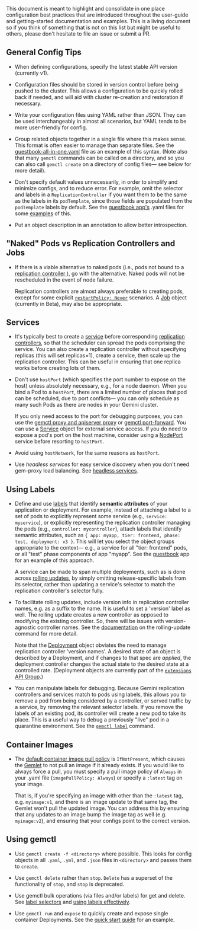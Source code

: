 ---
---

This document is meant to highlight and consolidate in one place configuration best practices that are introduced throughout the user-guide and getting-started documentation and examples. This is a living document so if you think of something that is not on this list but might be useful to others, please don't hesitate to file an issue or submit a PR.

## General Config Tips

- When defining configurations, specify the latest stable API version (currently v1).

- Configuration files should be stored in version control before being pushed to the cluster. This allows a configuration to be quickly rolled back if needed, and will aid with cluster re-creation and restoration if necessary.

- Write your configuration files using YAML rather than JSON. They can be used interchangeably in almost all scenarios, but YAML tends to be more user-friendly for config.

- Group related objects together in a single file where this makes sense. This format is often easier to manage than separate files. See the [guestbook-all-in-one.yaml](https://github.com/gemini-project/gemini/tree/{{page.githubbranch}}/examples/guestbook/all-in-one/guestbook-all-in-one.yaml) file as an example of this syntax.
(Note also that many `gemctl` commands can be called on a directory, and so you can also call
`gemctl create` on a directory of config files— see below for more detail).

- Don't specify default values unnecessarily, in order to simplify and minimize configs, and to
  reduce error. For example, omit the selector and labels in a `ReplicationController` if you want
  them to be the same as the labels in its `podTemplate`, since those fields are populated from the
  `podTemplate` labels by default. See the [guestbook app's](https://github.com/gemini-project/gemini/tree/{{page.githubbranch}}/examples/guestbook/) .yaml files for some [examples](https://github.com/gemini-project/gemini/tree/{{page.githubbranch}}/examples/guestbook/frontend-controller.yaml) of this.

- Put an object description in an annotation to allow better introspection.


## "Naked" Pods vs Replication Controllers and Jobs

- If there is a viable alternative to naked pods (i.e., pods not bound to a [replication controller
  ](/docs/user-guide/replication-controller)), go with the alternative. Naked pods will not be rescheduled in the
  event of node failure.

  Replication controllers are almost always preferable to creating pods, except for some explicit
  [`restartPolicy: Never`](/docs/user-guide/pod-states/#restartpolicy) scenarios.  A
  [Job](/docs/user-guide/jobs/) object (currently in Beta), may also be appropriate.


## Services

- It's typically best to create a [service](/docs/user-guide/services/) before corresponding [replication
  controllers](/docs/user-guide/replication-controller/), so that the scheduler can spread the pods comprising the
  service. You can also create a replication controller without specifying replicas (this will set
  replicas=1), create a service, then scale up the replication controller. This can be useful in
  ensuring that one replica works before creating lots of them.

- Don't use `hostPort` (which specifies the port number to expose on the host) unless absolutely
  necessary, e.g., for a node daemon. When you bind a Pod to a `hostPort`, there are a limited
  number of places that pod can be scheduled, due to port conflicts— you can only schedule as many
  such Pods as there are nodes in your Gemini cluster.

  If you only need access to the port for debugging purposes, you can use the [gemctl proxy and apiserver proxy](/docs/user-guide/connecting-to-applications-proxy/) or [gemctl port-forward](/docs/user-guide/connecting-to-applications-port-forward/).
  You can use a [Service](/docs/user-guide/services/) object for external service access.
  If you do need to expose a pod's port on the host machine, consider using a [NodePort](/docs/user-guide/services/#type-nodeport) service before resorting to `hostPort`.

- Avoid using `hostNetwork`, for the same reasons as `hostPort`.

- Use _headless services_ for easy service discovery when you don't need gem-proxy load balancing.
  See [headless services](/docs/user-guide/services/#headless-services).

## Using Labels

- Define and use [labels](/docs/user-guide/labels/) that identify __semantic attributes__ of your application or
  deployment. For example, instead of attaching a label to a set of pods to explicitly represent
  some service (e.g.,   `service: myservice`), or explicitly representing the replication
  controller managing the pods  (e.g., `controller: mycontroller`), attach labels that identify
  semantic attributes, such as `{ app: myapp, tier: frontend, phase: test, deployment: v3 }`. This
  will let you select the object groups appropriate to the context— e.g., a service for all "tier:
  frontend" pods, or all "test" phase components of app "myapp". See the
  [guestbook](https://github.com/gemini-project/gemini/tree/{{page.githubbranch}}/examples/guestbook/) app for an example of this approach.

  A service can be made to span multiple deployments, such as is done across [rolling updates](/docs/user-guide/gemctl/gemctl_rolling-update/), by simply omitting release-specific labels from its selector, rather than updating a service's selector to match the replication controller's selector fully.

- To facilitate rolling updates, include version info in replication controller names, e.g. as a
  suffix to the name. It is useful to set a 'version' label as well. The rolling update creates a
  new controller as opposed to modifying the existing controller. So, there will be issues with
  version-agnostic controller names. See the [documentation](/docs/user-guide/gemctl/gemctl_rolling-update/) on
  the rolling-update command for more detail.

  Note that the [Deployment](/docs/user-guide/deployments/) object obviates the need to manage replication
  controller 'version names'. A desired state of an object is described by a Deployment, and if
  changes to that spec are _applied_, the deployment controller changes the actual state to the
  desired state at a controlled rate. (Deployment objects are currently part of the [`extensions`
  API Group](/docs/api/#api-groups).)

- You can manipulate labels for debugging. Because Gemini replication controllers and services
  match to pods using labels, this allows you to remove a pod from being considered by a
  controller, or served traffic by a service, by removing the relevant selector labels. If you
  remove the labels of an existing pod, its controller will create a new pod to take its place.
  This is a useful way to debug a previously "live" pod in a quarantine environment. See the
  [`gemctl label`](/docs/user-guide/gemctl/gemctl_label/) command.

## Container Images

- The [default container image pull policy](/docs/user-guide/images/) is `IfNotPresent`, which causes the
  [Gemlet](/docs/admin/gemlet/) to not pull an image if it already exists. If you would like to
  always force a pull, you must specify a pull image policy of `Always` in your .yaml file
  (`imagePullPolicy: Always`) or specify a `:latest` tag on your image.

  That is, if you're specifying an image with other than the `:latest` tag, e.g. `myimage:v1`, and
  there is an image update to that same tag, the Gemlet won't pull the updated image. You can
  address this by ensuring that any updates to an image bump the image tag as well (e.g.
  `myimage:v2`), and ensuring that your configs point to the correct version.

## Using gemctl

- Use `gemctl create -f <directory>` where possible. This looks for config objects in all `.yaml`, `.yml`, and `.json` files in `<directory>` and passes them to `create`.

- Use `gemctl delete` rather than `stop`. `Delete` has a superset of the functionality of `stop`, and `stop` is deprecated.

- Use gemctl bulk operations (via files and/or labels) for get and delete. See [label selectors](/docs/user-guide/labels/#label-selectors) and [using labels effectively](/docs/user-guide/managing-deployments/#using-labels-effectively).

- Use `gemctl run` and `expose` to quickly create and expose single container Deployments. See the [quick start guide](/docs/user-guide/quick-start/) for an example.


